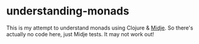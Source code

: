 # understanding-monads
This is my attempt to understand monads using Clojure &amp;
[Midje](https://github.com/marick/Midje/).  So there's actually no code
here, just Midje tests.  It may not work out!
